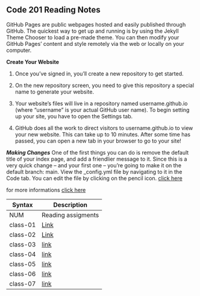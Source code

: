 ## Code 201 Reading Notes
GitHub Pages are public webpages hosted and easily published through GitHub. The quickest way to get up and running is by using the Jekyll Theme Chooser to load a pre-made theme. 
You can then modify your GitHub Pages’ content and style remotely via the web or locally on your computer.

**Create Your Website** 
1. Once you’ve signed in, you’ll create a new repository to get started.

2. On the new repository screen, you need to give this repository a special name to generate your website.
3. Your website’s files will live in a repository named username.github.io (where “username” is your actual GitHub user name).
To begin setting up your site, you have to open the Settings tab.
4. GitHub does all the work to direct visitors to username.github.io to view your new website. This can take up to 10 minutes. After some time has passed, 
you can open a new tab in your browser to go to your site!


***Making Changes***
One of the first things you can do is remove the default title of your index page, and add a friendlier message to it. Since this is a very quick change – and your first one – you’re going to make it on the default branch: main.
View the _config.yml file by navigating to it in the Code tab. You can edit the file by clicking on the pencil icon.
[click here](https://guides.github.com/features/pages/edit-file.png)

for more informations [click here](https://guides.github.com/features/pages/#setup)

| Syntax        | Description                                                           |
| --------------| ----------------------------------------------------------------------|
| NUM           | Reading assigments                                                    |
|   class-01    |   [Link](https://raniaabdullahh.github.io/reading-notes-201/class-01) |
|    class-02   |  [Link](https://raniaabdullahh.github.io/reading-notes-201/class-02 ) |
|    class-03   |  [link](https://raniaabdullahh.github.io/reading-notes-201/class-03)  |
|    class-04   |  [link](https://raniaabdullahh.github.io/reading-notes-201/class-04)  |
|    class-05   |  [link](https://raniaabdullahh.github.io/reading-notes-201/class-05)  |
|    class-06   |  [link](https://raniaabdullahh.github.io/reading-notes-201/class-06)  |
|    class-07   |  [link](https://raniaabdullahh.github.io/reading-notes-201/class-07)  |
